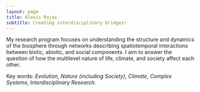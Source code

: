 ```yaml
---
layout: page
title: Alexis Rojas
subtitle: Creating interdisciplinary bridges!
---
```

My research program focuses on understanding the structure and dynamics of the biosphere through networks describing spatiotemporal interactions between biotic, abiotic, and social components. I aim to answer the question of how the multilevel nature of life, climate, and society affect each other. 

Key words: _Evolution, Nature (including Society), Climate, Complex Systems, Interdisciplinary Research._
